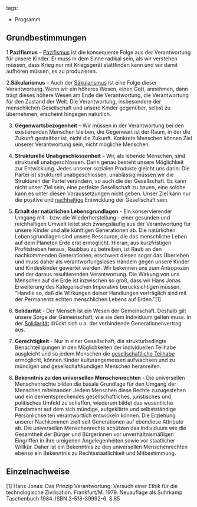 tags:
 - Programm

Grundbestimmungen
-----------------

1.**Pazifismus** – [Pazifismus](/wiki/Pazifismus "wikilink") ist die
konsequente Folge aus der Verantwortung für unsere Kinder. Er muss in
dem Sinne radikal sein, als wir verstehen müssen, dass Krieg nur mit
Kriegsgerät stattfinden kann und wir damit aufhören müssen, es zu
produzieren.

2.**Säkularismus** – Auch der [Säkularismus](/wiki/Säkularismus "wikilink")
ist eine Folge dieser Verantwortung. Wenn wir ein höheres Wesen, einen
Gott, annehmen, dann trägt dieses höhere Wesen am Ende die
Verantwortung, die Verantwortung für den Zustand der Welt. Die
Verantwortung, insbesondere der menschlichen Gesellschaft und unsere
Kinder gegenüber, selbst zu übernehmen, erscheint hingegen natürlich.

3. **Gegenwartsbezogenheit** – Wir müssen in der Verantwortung bei den
existierenden Menschen bleiben, die Gegenwart ist der Raum, in der die
Zukunft gestaltbar ist, nicht die Zukunft. Konkrete Menschen können Ziel
unserer Verantwortung sein, nicht mögliche Menschen.

4. **Strukturelle Unabgeschlossenheit** – Wir, als lebende Menschen,
sind strukturell unabgeschlossen. Darin genau besteht unsere Möglichkeit
zur Entwicklung. Jedes unserer sozialen Produkte gleicht uns darin: Die
Partei ist strukturell unabgeschlossen, unablässig müssen wir die
Strukturen der Partei verändern, so auch die der Gesellschaft. Es kann
nicht unser Ziel sein, eine perfekte Gesellschaft zu bauen, eine solche
kann es unter diesen Voraussetzungen nicht geben. Unser Ziel kann nur
die positive und [nachhaltige](/wiki/Nachhaltigkeit "wikilink") Entwicklung
der Gesellschaft sein.

5. **Erhalt der natürlichen Lebensgrundlagen** - Ein konservierender
Umgang mit - bzw. die Wiederherstellung - einer gesunden und
reichhaltigen Umwelt leitet sich zwangsläufig aus der Verantwortung für
unsere Kinder und alle künftigen Generationen ab. Die natürlichen
Lebensgrundlagen sind unsere Ressource, die das menschliche Leben auf
dem Planeten Erde erst ermöglicht. Hieran, aus kurzfristigen
Profitstreben heraus, Raubbau zu betreiben, ist Raub an den
nachkommenden Generationen, erschwert diesen sogar das Überleben und
muss daher als verantwortungsloses Handeln gegen unsere Kinder und
Kindeskinder gewertet werden. Wir bekennen uns zum Antropozän und der
daraus resultierenden Verantwortung. Die Wirkung von uns Menschen auf
die Erde ist inzwischen so groß, dass wir Hans Jonas Erweiterung des
Kategorischen Imperativs berücksichtigen müssen, “Handle so, daß die
Wirkungen deiner Handlungen verträglich sind mit der Permanentz echten
menschlichen Lebens auf Erden.”[1]

6. **Solidarität** - Der Mensch ist ein Wesen der Gemeinschaft. Deshalb
gilt unsere Sorge der Gemeinschaft, wie sie dem Individuum gelten muss.
In der [Solidarität](/wiki/Solidarität "wikilink") drückt sich u.a. der
verbindende Generationenvertrag aus.

7. **Gerechtigkeit** - Nur in einer Gesellschaft, die strukturbedingte
Benachteiligungen in den Möglichkeiten der individuellen Teilhabe
ausgleicht und so jedem Menschen die [gesellschaftliche
Teilhabe](gesellschaftliche_Teilhabe "wikilink") ermöglicht, können
Kinder kulturangemessen aufwachsen und zu mündigen und
gesellschaftkundigen Menschen heranreifen.

8. **Bekenntnis zu den universellen Menschenrechten** - Die universellen
Menschenrechte bilden die basale Grundlage für den Umgang der Menschen
miteinander. Jedem Menschen diese Rechte zuzugestehen und ein
dementsprechendes gesellschaftliches, juristisches und politisches
Umfeld zu schaffen, wiederum bildet das wesentliche Fundament auf dem
sich mündige, aufgeklärte und selbstständige Persönlichkeiten
verantwortlich entwickeln können. Die Erziehung unserer Nachkommen zielt
seit Generationen auf ebendiese Attribute ab. Die universellen
Menschenrechte schützen das Individuum wie die Gesamtheit der Bürger und
Bürgerinnen vor unverhältnismäßigen Eingriffen in ihre ureigenen
Angelegenheiten sowie vor staatlicher Willkür. Daher ist ein Bekenntnis
zu den universellen Menschenrechten ebenso ein Bekenntnis zu
Rechtsstaatlichkeit und Mitbestimmung.

Einzelnachweise
---------------

<references />

[1] Hans Jonas: Das Prinzip Verantwortung: Versuch einer Ethik für die
technologische Zivilisation. Frankfurt/M. 1979. Neuauflage als Suhrkamp
Taschenbuch 1984. ISBN 3-518-39992-6. S.85
